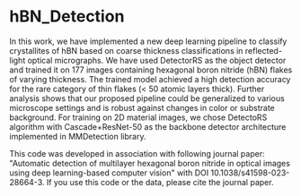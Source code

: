 # hBN_Detection
In this work, we have implemented a new deep learning pipeline to classify crystallites of hBN based on coarse thickness classifications in reflected-light optical micrographs. We have used
DetectorRS as the object detector and trained it on 177 images containing hexagonal boron nitride (hBN) flakes of varying thickness. The trained model achieved a high detection accuracy for the rare category of thin flakes (< 50 atomic layers thick). Further analysis shows that our proposed pipeline could be generalized to various
microscope settings and is robust against changes in color or substrate background. For training on 2D material images, we chose DetectoRS algorithm with Cascade+ResNet-50 as the backbone detector architecture implemented in MMDetection library.

This code was developed in association with following journal paper: 
"Automatic detection of multilayer hexagonal boron nitride in optical images using deep learning-based computer vision" with DOI 10.1038/s41598-023-28664-3. If you use this code or the data, please cite the journal paper.
